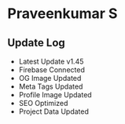 # Praveenkumar S

## Update Log
  - Latest Update v1.45
  - Firebase Connected
  - OG Image Updated
  - Meta Tags Updated
  - Profile Image Updated
  - SEO Optimized
  - Project Data Updated